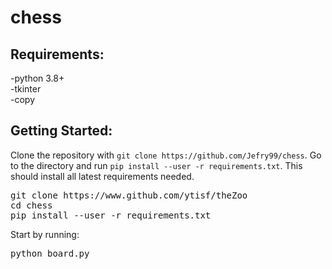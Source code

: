 # chess

<h2>Requirements:</h2>
  -python 3.8+<br>
  -tkinter<br>
  -copy<br>
  
<h2>Getting Started:</h2>
Clone the repository with <code>git clone https://github.com/Jefry99/chess</code>. Go to the directory and run <code>pip install --user -r requirements.txt</code>. This should install all latest requirements needed.

<pre>
git clone https://www.github.com/ytisf/theZoo
cd chess
pip install --user -r requirements.txt</pre>

Start by running:

<pre>
python board.py
</pre>
